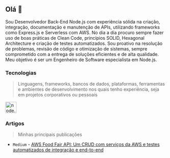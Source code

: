 ## Olá 👋

Sou Desenvolvedor Back-End Node.js com experiência sólida na criação, integração, documentação e manutenção de APIs, utilizando frameworks como Express.js e Serverless com AWS. No dia a dia procuro sempre fazer uso de boas práticas de Clean Code, princípios SOLID, Hexagonal Architecture e criação de testes automatizados. Sou proativo na resolução de problemas, revisão de código e otimização de sistemas, sempre comprometido com a entrega de soluções eficientes e de alta qualidade. Meu objetivo é ser um Engenheiro de Software especialista em Node.js.

### Tecnologias

>Linguagens, frameworks, bancos de dados, plataformas, ferramentas e ambientes de desenvolvimento nos quais tenho experiência, seja em projetos corporativos ou pessoais

<a href="https://skillicons.dev">
  <img height="35px" src="https://skillicons.dev/icons?i=nodejs,ts,js,vitest,jest,express,nestjs,aws,prisma,mongodb,postgres,dynamodb,git,docker,linux,bash,vscode,github,md&perline=50" alt="node.js, typescript, javascript, vitest, jest.js, express.js, nest.js, prisma, mongodb, postgresql, dynamodb, amazon web services, git, docker, linux, bash, vscode, github, markdown" title="node.js, typescript, javascript, jest.js, express.js, nest.js, amazon web services, prisma, mongodb, postgresql, dynamodb, git, docker, linux, bash, vscode, github, markdown">
</a>

### Artigos

>Minhas principais publicações

* `Medium` - [AWS Food Fair API: Um CRUD com serviços da AWS e testes automatizados de integração e end-to-end](https://medium.com/@marcusviniciusfa/aws-food-fair-api-3244aa843d70)
